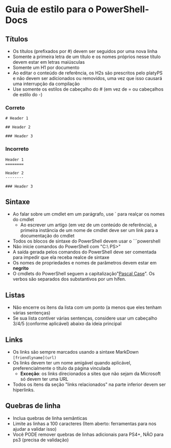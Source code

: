 # <a name="style-guide-for-powershell-docs"></a>Guia de estilo para o PowerShell-Docs


## <a name="titlesheadings"></a>Títulos

* Os títulos (prefixados por \#) devem ser seguidos por uma nova linha
* Somente a primeira letra de um título e os nomes próprios nesse título devem estar em letras maiúsculas
* Somente um H1 por documento
* Ao editar o conteúdo de referência, os H2s são prescritos pelo platyPS e não devem ser adicionados ou removidos, uma vez que isso causará uma interrupção da compilação
* Use somente os estilos de cabeçalho do \# (em vez de = ou cabeçalhos de estilo do \-)

### <a name="correct"></a>Correto

```
# Header 1

## Header 2

### Header 3

```

### <a name="incorrect"></a>Incorreto

```
Header 1
========

Header 2
--------

### Header 3
```

## <a name="syntax"></a>Sintaxe

* Ao falar sobre um cmdlet em um parágrafo, use \` para realçar os nomes do cmdlet
  * Ao escrever um artigo (em vez de um conteúdo de referência), a primeira instância de um nome de cmdlet deve ser um link para a documentação do cmdlet
* Todos os blocos de sintaxe do PowerShell devem usar o &#96;&#96;&#96;powershell
* Não inicie comandos do PowerShell com "C:\ PS>"
* A saída gerada pelos comandos do PowerShell deve ser comentada para impedir que ela receba realce de sintaxe
* Os nomes de propriedades e nomes de parâmetros devem estar em **negrito**
* O cmdlets do PowerShell seguem a capitalização"[Pascal Case](https://en.wikipedia.org/wiki/PascalCase)". Os verbos são separados dos substantivos por um hífen.

## <a name="lists"></a>Listas

* Não encerre os itens da lista com um ponto (a menos que eles tenham várias sentenças)
* Se sua lista contiver várias sentenças, considere usar um cabeçalho 3/4/5 (conforme aplicável) abaixo da ideia principal

## <a name="links"></a>Links

* Os links são sempre marcados usando a sintaxe MarkDown `[friendlyname](url)`
* Os links devem ter um nome amigável quando aplicável, preferencialmente o título da página vinculada
  * **Exceção**: os links direcionados a sites que não sejam da Microsoft só devem ter uma URL
* Todos os itens da seção "links relacionados" na parte inferior devem ser hiperlinks. 

## <a name="line-breaks"></a>Quebras de linha

* Inclua quebras de linha semânticas
* Limite as linhas a 100 caracteres (Item aberto: ferramentas para nos ajudar a validar isso)
* Você PODE remover quebras de linhas adicionais para PS4+, NÃO para ps3 (precisa de validação)
